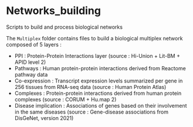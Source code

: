 # Networks_building
Scripts to build and process biological networks

The ```Multiplex``` folder contains files to build a biological multiplex network composed of 5 layers :

- PPI : Protein-Protein Interactions layer (source : Hi-Union + Lit-BM + APID level 2)
- Pathways : Human protein-protein interactions derived from Reactome pathway data
- Co-expression : Transcript expression levels summarized per gene in 256 tissues from RNA-seq data (source : Human Protein Atlas)
- Complexes : Protein-protein interactions derived from human protein complexes (source : CORUM + Hu.map 2)
- Disease implication : Associations of genes based on their involvement in the same diseases (source : Gene-disease associations from DisGeNet, version 2021)